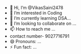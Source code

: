 - 👋 Hi, I’m @VikasSaini2478
- 👀 I’m interested in Coding
- 🌱 I’m currently learning DSA...
- 💞️ I’m looking to collaborate on ...
- 📫 How to reach me ...
-    contact number- 9027716791
- 😄 Pronouns: ...
- ⚡ Fun fact: ...

<!---
VikasSaini2478/VikasSaini2478 is a ✨ special ✨ repository because its `README.md` (this file) appears on your GitHub profile.
You can click the Preview link to take a look at your changes.
--->
